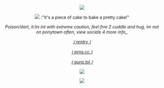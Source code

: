 <p align="center">
  <img src="https://files.catbox.moe/iwz4ln.png" />
<p align="center">
  <img src="https://files.catbox.moe/wnv3uf.png />
<p align="center">
:"It's a piece of cake to bake a pretty cake!"
<p align="center"
 
*Poison/dart, it:its   int with extreme caution, 
feel frre 2 cuddle and hug, im not on ponytown often,
view socials 4 more info,,*



  
<p align="center"
  

 [*꒰ rentry ꒱*](https://rentry.co/astr0k3n)
  <p align="center"


 [*꒰  prns.cc ꒱*](https://pronouns.cc/@ring.of.fire)

  <p align="center"

 [*꒰  guns.lol ꒱*](https://guns.lol/casketkids)

 <p align="center">
  <img src="https://files.catbox.moe/l9p1ku.png" />

  <p align="center">
  <img src="https://files.catbox.moe/hcn7t7.png" />
